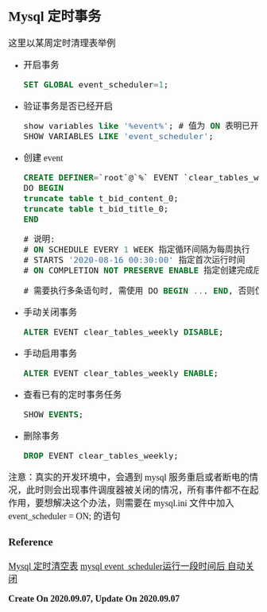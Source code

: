 <font size=4 face='楷体'>

## Mysql 定时事务

这里以某周定时清理表举例

- 开启事务

  ```sql
  SET GLOBAL event_scheduler=1;
  ```

- 验证事务是否已经开启

  ```sql
  show variables like '%event%'; # 值为 ON 表明已开启
  SHOW VARIABLES LIKE 'event_scheduler';
  ```

- 创建 event

  ```sql
  CREATE DEFINER=`root`@`%` EVENT `clear_tables_weekly` ON SCHEDULE EVERY 1 WEEK STARTS '2020-08-16 00:30:00' ON COMPLETION NOT PRESERVE ENABLE
  DO BEGIN
  truncate table t_bid_content_0;
  truncate table t_bid_title_0;
  END

  # 说明:
  # ON SCHEDULE EVERY 1 WEEK 指定循环间隔为每周执行
  # STARTS '2020-08-16 00:30:00' 指定首次运行时间
  # ON COMPLETION NOT PRESERVE ENABLE 指定创建完成后不立即启用, 需手动启动

  # 需要执行多条语句时, 需使用 DO BEGIN ... END, 否则仅第一条语句生效
  ```

- 手动关闭事务

  ```sql
  ALTER EVENT clear_tables_weekly DISABLE;
  ```

- 手动启用事务

  ```sql
  ALTER EVENT clear_tables_weekly ENABLE;
  ```

- 查看已有的定时事务任务

  ```sql
  SHOW EVENTS;
  ```

- 删除事务

  ```sql
  DROP EVENT clear_tables_weekly;
  ```

注意：真实的开发环境中，会遇到 mysql 服务重启或者断电的情况，此时则会出现事件调度器被关闭的情况，所有事件都不在起作用，要想解决这个办法，则需要在 mysql.ini 文件中加入 event_scheduler = ON; 的语句

### Reference

[Mysql 定时清空表](https://www.cnblogs.com/xiaoliu66007/p/9709149.html)
[mysql event_scheduler运行一段时间后 自动关闭](https://blog.csdn.net/weixin_34419321/article/details/86118815)

**Create On 2020.09.07, Update On 2020.09.07**
